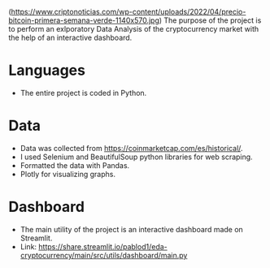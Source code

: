 (https://www.criptonoticias.com/wp-content/uploads/2022/04/precio-bitcoin-primera-semana-verde-1140x570.jpg)
The purpose of the project is to perform an exlporatory Data Analysis of the cryptocurrency market with the help of an interactive dashboard.

# Languages
* The entire project is coded in Python.

# Data
* Data was collected from https://coinmarketcap.com/es/historical/. 
* I used Selenium and BeautifulSoup python libraries for web scraping.
* Formatted the data with Pandas.
* Plotly for visualizing graphs.

# Dashboard
* The main utility of the project is an interactive dashboard made on Streamlit.
* Link: https://share.streamlit.io/pablod1/eda-cryptocurrency/main/src/utils/dashboard/main.py
